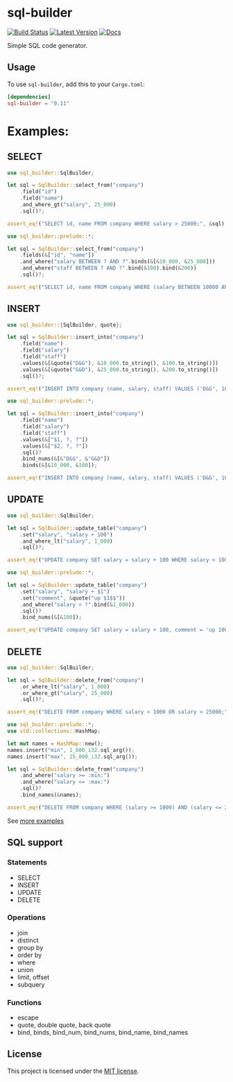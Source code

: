 # sql-builder

[![Build Status](https://travis-ci.org/perdumonocle/sql-builder.svg)](https://travis-ci.org/perdumonocle/sql-builder)
[![Latest Version](https://img.shields.io/crates/v/sql-builder.svg)](https://crates.io/crates/sql-builder)
[![Docs](https://docs.rs/sql-builder/badge.svg)](https://docs.rs/sql-builder)

Simple SQL code generator.

## Usage

To use `sql-builder`, add this to your `Cargo.toml`:

```toml
[dependencies]
sql-builder = "0.11"
```

# Examples:

## SELECT

```rust
use sql_builder::SqlBuilder;

let sql = SqlBuilder::select_from("company")
    .field("id")
    .field("name")
    .and_where_gt("salary", 25_000)
    .sql()?;

assert_eq!("SELECT id, name FROM company WHERE salary > 25000;", &sql);
```

```rust
use sql_builder::prelude::*;

let sql = SqlBuilder::select_from("company")
    .fields(&["id", "name"])
    .and_where("salary BETWEEN ? AND ?".binds(&[&10_000, &25_000]))
    .and_where("staff BETWEEN ? AND ?".bind(&100).bind(&200))
    .sql()?;

assert_eq!("SELECT id, name FROM company WHERE (salary BETWEEN 10000 AND 25000) AND (staff BETWEEN 100 AND 200);", &sql);
```

## INSERT

```rust
use sql_builder::{SqlBuilder, quote};

let sql = SqlBuilder::insert_into("company")
    .field("name")
    .field("salary")
    .field("staff")
    .values(&[&quote("D&G"), &10_000.to_string(), &100.to_string()])
    .values(&[&quote("G&D"), &25_000.to_string(), &200.to_string()])
    .sql()?;

assert_eq!("INSERT INTO company (name, salary, staff) VALUES ('D&G', 10000, 100), ('G&D', 25000, 200);", &sql);
```

```rust
use sql_builder::prelude::*;

let sql = SqlBuilder::insert_into("company")
    .field("name")
    .field("salary")
    .field("staff")
    .values(&["$1, ?, ?"])
    .values(&["$2, ?, ?"])
    .sql()?
    .bind_nums(&[&"D&G", &"G&D"])
    .binds(&[&10_000, &100]);

assert_eq!("INSERT INTO company (name, salary, staff) VALUES ('D&G', 10000, 100), ('G&D', 10000, 100);", &sql);
```

## UPDATE

```rust
use sql_builder::SqlBuilder;

let sql = SqlBuilder::update_table("company")
    .set("salary", "salary + 100")
    .and_where_lt("salary", 1_000)
    .sql()?;

assert_eq!("UPDATE company SET salary = salary + 100 WHERE salary < 1000;", &sql);
```

```rust
use sql_builder::prelude::*;

let sql = SqlBuilder::update_table("company")
    .set("salary", "salary + $1")
    .set("comment", &quote("up $1$$"))
    .and_where("salary < ?".bind(&1_000))
    .sql()?
    .bind_nums(&[&100]);

assert_eq!("UPDATE company SET salary = salary + 100, comment = 'up 100$' WHERE salary < 1000;", &sql);
```

## DELETE

```rust
use sql_builder::SqlBuilder;

let sql = SqlBuilder::delete_from("company")
    .or_where_lt("salary", 1_000)
    .or_where_gt("salary", 25_000)
    .sql()?;

assert_eq!("DELETE FROM company WHERE salary < 1000 OR salary > 25000;", &sql);
```

```rust
use sql_builder::prelude::*;
use std::collections::HashMap;

let mut names = HashMap::new();
names.insert("min", 1_000_i32.sql_arg());
names.insert("max", 25_000_i32.sql_arg());

let sql = SqlBuilder::delete_from("company")
    .and_where("salary >= :min:")
    .and_where("salary <= :max:")
    .sql()?
    .bind_names(&names);

assert_eq!("DELETE FROM company WHERE (salary >= 1000) AND (salary <= 25000);", &sql);
```

See [more examples](https://docs.rs/sql-builder/0.12.0/sql_builder/struct.SqlBuilder.html)

## SQL support

### Statements

- SELECT
- INSERT
- UPDATE
- DELETE

### Operations

- join
- distinct
- group by
- order by
- where
- union
- limit, offset
- subquery

### Functions

- escape
- quote, double quote, back quote
- bind, binds, bind\_num, bind\_nums, bind\_name, bind\_names

## License

This project is licensed under the [MIT license](LICENSE).
